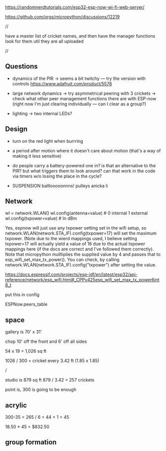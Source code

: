 
https://randomnerdtutorials.com/esp32-esp-now-wi-fi-web-server/

https://github.com/orgs/micropython/discussions/12219

//


have a master list of cricket names, and then have the manager functions look for them util they are all uploaded


//

## Questions

- dynamics of the PIR
    -> seems a bit twitchy — try the version with controls
    https://www.adafruit.com/product/5578    


- large network dynamics
    -> try asymmetrical peering with 3 crickets
    -> check what other peer management functions there are with ESP-now
    (right now I'm just clearing individually — can I clear as a group?)


- lighting
    -> two internal LEDs?


## Design

- turn on the red light when burrring

- a period after motion where it doesn't care about motion (that's a way of making it less sensitive)

- do people carry a battery-powered one in? is that an alternative to the PIR?
  but what triggers them to look around? can that work in the code via timers w/o 
  losing the place in the cycle?

- SUSPENSION
    balllooooonnns!
    pulleys
    anicka li  


## Network

wl = network.WLAN()
wl.config(antenna=value)  # 0 internal 1 external
wl.config(txpower=value)  # In dBm


Yes, espnow will just use any txpower setting set in the wifi setup, so network.WLAN(network.STA_IF).config(txpower=17) will set the maximum txpower. (Note due to the wierd mappings used, I believe setting txpower=17 will actually yield a value of 16 due to the actual txpower mappings here (if the docs are correct and I've followed them correctly). Note that micropython mulltiplies the supplied value by 4 and passes that to esp_wifi_set_max_tx_power(). You can check, by calling network.WLAN(network.STA_IF).config("txpower") after setting the value.

https://docs.espressif.com/projects/esp-idf/en/latest/esp32/api-reference/network/esp_wifi.html#_CPPv425esp_wifi_set_max_tx_power6int8_t

put this in config


ESPNow.peers_table


## space

gallery is 70' x 31' 

chop 10' off the front and 6' off all sides

54 x 19 = 1,026 sq ft

1026 / 300 = cricket every 3.42 ft (1.85 x 1.85)

/

studio is 879 sq ft
879 / 3.42 = 257 crickets


point is, 300 is going to be enough


## acrylic

300-35 = 265 / 6 = 44 + 1 = 45

18.50 * 45 = $832.50


## group formation



